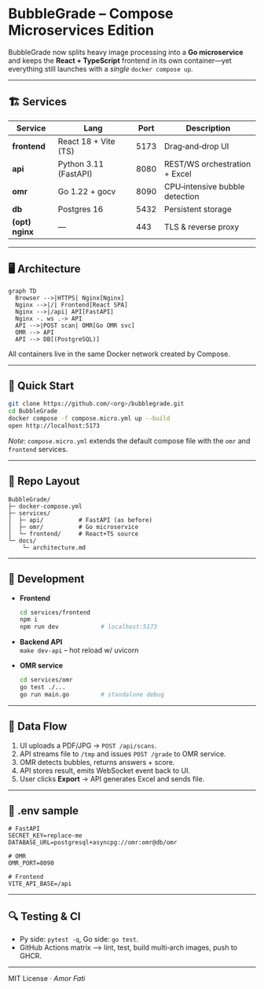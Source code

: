 
# BubbleGrade – Compose Microservices Edition

BubbleGrade now splits heavy image processing into a **Go microservice** and keeps the
**React + TypeScript** frontend in its own container—yet everything still launches
with a _single_ `docker compose up`.

---

## 🏗️ Services

| Service | Lang | Port | Description |
|---------|------|------|-------------|
| **frontend** | React 18 + Vite (TS) | 5173 | Drag‑and‑drop UI |
| **api** | Python 3.11 (FastAPI) | 8080 | REST/WS orchestration + Excel |
| **omr** | Go 1.22 + gocv | 8090 | CPU‑intensive bubble detection |
| **db** | Postgres 16 | 5432 | Persistent storage |
| **(opt) nginx** | — | 443 | TLS & reverse proxy |

---

## 🖥️ Architecture

```mermaid
graph TD
  Browser -->|HTTPS| Nginx[Nginx]
  Nginx -->|/| Frontend[React SPA]
  Nginx -->|/api| API[FastAPI]
  Nginx -. ws .-> API
  API -->|POST scan| OMR[Go OMR svc]
  OMR --> API
  API --> DB[(PostgreSQL)]
```

All containers live in the same Docker network created by Compose.

---

## 🔧 Quick Start

```bash
git clone https://github.com/<org>/bubblegrade.git
cd BubbleGrade
docker compose -f compose.micro.yml up --build
open http://localhost:5173
```

_Note_: `compose.micro.yml` extends the default compose file with the `omr`
and `frontend` services.

---

## 📂 Repo Layout

```
BubbleGrade/
├─ docker-compose.yml
├─ services/
│  ├─ api/          # FastAPI (as before)
│  ├─ omr/          # Go microservice
│  └─ frontend/     # React+TS source
└─ docs/
    └─ architecture.md
```

---

## 🚀 Development 

* **Frontend**  
  ```bash
  cd services/frontend
  npm i
  npm run dev            # localhost:5173
  ```

* **Backend API**  
  `make dev-api` – hot reload w/ uvicorn

* **OMR service**  
  ```bash
  cd services/omr
  go test ./...
  go run main.go         # standalone debug
  ```

---

## 🔄 Data Flow

1. UI uploads a PDF/JPG → `POST /api/scans`.  
2. API streams file to `/tmp` and issues `POST /grade` to OMR service.  
3. OMR detects bubbles, returns answers + score.  
4. API stores result, emits WebSocket event back to UI.  
5. User clicks **Export** → API generates Excel and sends file.

---

## 📜 .env sample

```dotenv
# FastAPI
SECRET_KEY=replace-me
DATABASE_URL=postgresql+asyncpg://omr:omr@db/omr

# OMR
OMR_PORT=8090

# Frontend
VITE_API_BASE=/api
```

---

## 🔍 Testing & CI

* Py side: `pytest -q`, Go side: `go test`.  
* GitHub Actions matrix ⟶ lint, test, build multi‑arch images, push to GHCR.

---

MIT License · *Amor Fati*
